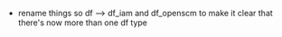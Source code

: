 - rename things so df --> df_iam and df_openscm to make it clear that there's now more than one df type
